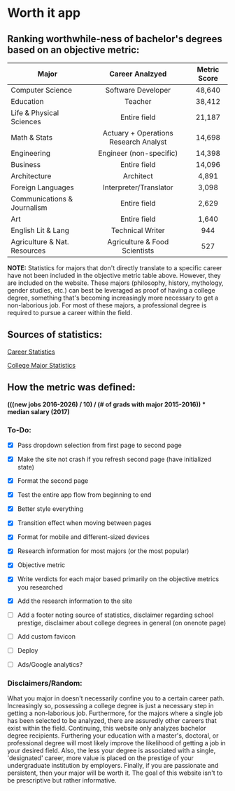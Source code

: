 # Worth it app

## Ranking worthwhile-ness of bachelor's degrees based on an objective metric:

| Major                        | Career Analzyed                       | Metric Score  |
| -------------                |:-------------:                        | :-------------:|
| Computer Science             | Software Developer                    | 48,640 |
| Education                    | Teacher                               | 38,412 |
| Life & Physical Sciences     | Entire field                          | 21,187 |
| Math & Stats                 | Actuary + Operations Research Analyst | 14,698 |
| Engineering                  | Engineer (non-specific)               | 14,398 |
| Business                     | Entire field                          | 14,096 |
| Architecture                 | Architect                             | 4,891 |
| Foreign Languages            | Interpreter/Translator                | 3,098 |
| Communications & Journalism  | Entire field                          | 2,629 |
| Art                          | Entire  field                         | 1,640 |
| English Lit & Lang           | Technical Writer                      | 944 |
| Agriculture & Nat. Resources | Agriculture & Food Scientists         | 527 |

**NOTE:** Statistics for majors that don't directly translate to a specific career have not been included in the objective metric table above. However, they are included on the website. These majors (philosophy, history, mythology, gender studies, etc.) can best be leveraged as proof of having a college degree, something that's becoming increasingly more necessary to get a non-laborious job. For most of these majors, a professional degree is required to pursue a career within the field.   

## Sources of statistics: 

[Career Statistics](https://www.bls.gov/ooh/home.htm)

[College Major Statistics](https://nces.ed.gov/programs/digest/d17/tables/dt17_322.10.asp)

## How the metric was defined: 

**(((new jobs 2016-2026) / 10) / (# of grads with major 2015-2016)) * median salary (2017)**


### To-Do: 
- [x] Pass dropdown selection from first page to second page
- [x] Make the site not crash if you refresh second page (have initialized state)
- [x] Format the second page
- [x] Test the entire app flow from beginning to end
- [x] Better style everything
- [x] Transition effect when moving between pages
- [x] Format for mobile and different-sized devices
- [x] Research information for most majors (or the most popular)
- [x] Objective metric
- [x] Write verdicts for each major based primarily on the objective metrics you researched
- [x] Add the research information to the site
- [ ] Add a footer noting source of statistics, disclaimer regarding school prestige, disclaimer about college degrees in general (on onenote page)
- [ ] Add custom favicon
- [ ] Deploy
- [ ] Ads/Google analytics?


### Disclaimers/Random: 
What you major in doesn't necessarily confine you to a certain career path. Increasingly so, possessing a college degree is just a necessary step in getting a non-laborious job. Furthermore, for the majors where a single job has been selected to be analyzed, there are assuredly other careers that exist within the field. Continuing, this website only analyzes bachelor degree recipients. Furthering your education with a master's, doctoral, or professional degree will most likely improve the likelihood of getting a job in your desired field. Also, the less your degree is associated with a single, 'designated' career, more value is placed on the prestige of your undergraduate institution by employers. Finally, if you are passionate and persistent, then your major will be worth it. The goal of this website isn't to be prescriptive but rather informative. 


